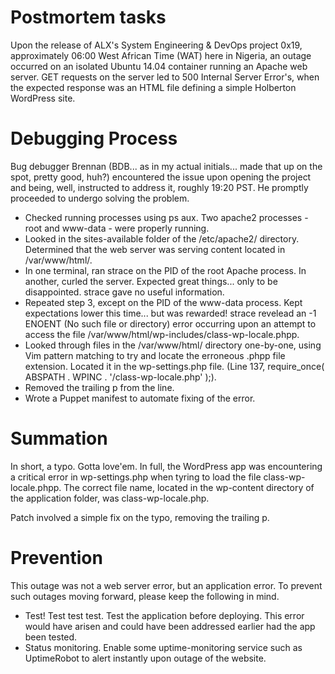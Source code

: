 # Postmortem tasks
Upon the release of ALX's System Engineering & DevOps project 0x19, approximately 06:00 West African Time (WAT) here in Nigeria, an outage occurred on an isolated Ubuntu 14.04 container running an Apache web server. GET requests on the server led to 500 Internal Server Error's, when the expected response was an HTML file defining a simple Holberton WordPress site.
# Debugging Process
Bug debugger Brennan (BDB... as in my actual initials... made that up on the spot, pretty good, huh?) encountered the issue upon opening the project and being, well, instructed to address it, roughly 19:20 PST. He promptly proceeded to undergo solving the problem.
- Checked running processes using ps aux. Two apache2 processes - root and www-data - were properly running.
- Looked in the sites-available folder of the /etc/apache2/ directory. Determined that the web server was serving content located in /var/www/html/.
- In one terminal, ran strace on the PID of the root Apache process. In another, curled the server. Expected great things... only to be disappointed. strace gave no useful information.
- Repeated step 3, except on the PID of the www-data process. Kept expectations lower this time... but was rewarded! strace revelead an -1 ENOENT (No such file or directory) error occurring upon an attempt to access the file /var/www/html/wp-includes/class-wp-locale.phpp.
- Looked through files in the /var/www/html/ directory one-by-one, using Vim pattern matching to try and locate the erroneous .phpp file extension. Located it in the wp-settings.php file. (Line 137, require_once( ABSPATH . WPINC . '/class-wp-locale.php' );).
- Removed the trailing p from the line.
- Wrote a Puppet manifest to automate fixing of the error.

# Summation
In short, a typo. Gotta love'em. In full, the WordPress app was encountering a critical error in wp-settings.php when tyring to load the file class-wp-locale.phpp. The correct file name, located in the wp-content directory of the application folder, was class-wp-locale.php.

Patch involved a simple fix on the typo, removing the trailing p.

# Prevention
This outage was not a web server error, but an application error. To prevent such outages moving forward, please keep the following in mind.

- Test! Test test test. Test the application before deploying. This error would have arisen and could have been addressed earlier had the app been tested.
- Status monitoring. Enable some uptime-monitoring service such as UptimeRobot to alert instantly upon outage of the website.

